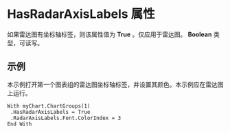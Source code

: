
# HasRadarAxisLabels 属性

如果雷达图有坐标轴标签，则该属性值为  **True** 。仅应用于雷达图。 **Boolean** 类型，可读写。


## 示例

本示例打开第一个图表组的雷达图坐标轴标签，并设置其颜色。本示例应在雷达图上运行。


```
With myChart.ChartGroups(1) 
 .HasRadarAxisLabels = True 
 .RadarAxisLabels.Font.ColorIndex = 3 
End With
```

